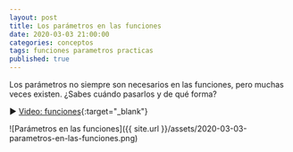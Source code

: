 ```yaml
---
layout: post
title: Los parámetros en las funciones
date: 2020-03-03 21:00:00
categories: conceptos
tags: funciones parametros practicas
published: true
---
```


Los parámetros no siempre son necesarios en las funciones, pero muchas veces existen. ¿Sabes cuándo pasarlos y de qué forma?

▶️ [Video: funciones](www.youtube.com/watch?v=IF34NgjldXs){:target="_blank"}

![Parámetros en las funciones]({{ site.url }}/assets/2020-03-03-parametros-en-las-funciones.png)
